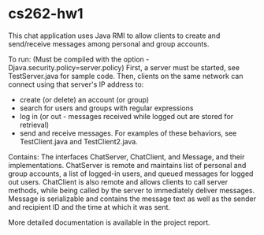 # cs262-hw1
This chat application uses Java RMI to allow clients to create and send/receive
messages among personal and group accounts. 

To run:
(Must be compiled with the option -Djava.security.policy=server.policy)
First, a server must be started, see TestServer.java for sample code.
Then, clients on the same network can connect using that server's IP address to:
- create (or delete) an account (or group)
- search for users and groups with regular expressions
- log in (or out - messages received while logged out are stored for retrieval)
- send and receive messages.
For examples of these behaviors, see TestClient.java and TestClient2.java.

Contains:
The interfaces ChatServer, ChatClient, and Message, and their implementations.
ChatServer is remote and maintains list of personal and group accounts,
a list of logged-in users, and queued messages for logged out users.
ChatClient is also remote and allows clients to call server methods, while
being called by the server to immediately deliver messages.
Message is serializable and contains the message text as well as the sender
and recipient ID and the time at which it was sent.

More detailed documentation is available in the project report.
